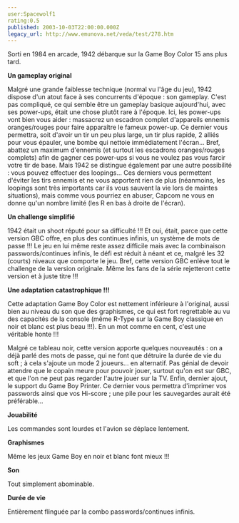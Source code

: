 ```yaml
---
user:Spacewolf1
rating:0.5
published: 2003-10-03T22:00:00.000Z
legacy_url: http://www.emunova.net/veda/test/278.htm
---
```

Sorti en 1984 en arcade, 1942 débarque sur la Game Boy Color 15 ans plus tard.  

  

**Un gameplay original**  

Malgré une grande faiblesse technique (normal vu l'âge du jeu), 1942 dispose d'un atout face à ses concurrents d'époque : son gameplay. C'est pas compliqué, ce qui semble être un gameplay basique aujourd'hui, avec ses power-ups, était une chose plutôt rare à l'époque. Ici, les power-ups vont bien vous aider : massacrez un escadron complet d'appareils ennemis oranges/rouges pour faire apparaître le fameux power-up. Ce dernier vous permettra, soit d'avoir un tir un peu plus large, un tir plus rapide, 2 alliés pour vous épauler, une bombe qui nettoie immédiatement l'écran... Bref, abattez un maximum d'ennemis (et surtout les escadrons oranges/rouges complets) afin de gagner ces power-ups si vous ne voulez pas vous farcir votre tir de base. Mais 1942 se distingue également par une autre possibilité : vous pouvez effectuer des loopings... Ces derniers vous permettent d'éviter les tirs ennemis et ne vous apportent rien de plus (néanmoins, les loopings sont très importants car ils vous sauvent la vie lors de maintes situations), mais comme vous pourriez en abuser, Capcom ne vous en donne qu'un nombre limité (les R en bas à droite de l'écran).  

  

**Un challenge simplifié**  

1942 était un shoot réputé pour sa difficulté !!! Et oui, était, parce que cette version GBC offre, en plus des continues infinis, un système de mots de passe !!! Le jeu en lui même reste assez difficile mais avec la combinaison passwords/continues infinis, le défi est réduit à néant et ce, malgré les 32 (courts) niveaux que comporte le jeu. Bref, cette version GBC enlève tout le challenge de la version originale. Même les fans de la série rejetteront cette version et à juste titre !!!  

  

**Une adaptation catastrophique !!!**  

Cette adaptation Game Boy Color est nettement inférieure à l'original, aussi bien au niveau du son que des graphismes, ce qui est fort regrettable au vu des capacités de la console (même R-Type sur la Game Boy classique en noir et blanc est plus beau !!!). En un mot comme en cent, c'est une véritable honte !!!  

Malgré ce tableau noir, cette version apporte quelques nouveautés : on a déjà parlé des mots de passe, qui ne font que détruire la durée de vie du soft ; à cela s'ajoute un mode 2 joueurs... en alternatif. Pas génial de devoir attendre que le copain meure pour pouvoir jouer, surtout qu'on est sur GBC, et que l'on ne peut pas regarder l'autre jouer sur la TV. Enfin, dernier ajout, le support du Game Boy Printer. Ce dernier vous permettra d'imprimer vos passwords ainsi que vos Hi-score ; une pile pour les sauvegardes aurait été préférable...  

  

**Jouabilité**  

Les commandes sont lourdes et l'avion se déplace lentement.  

**Graphismes**  

Même les jeux Game Boy en noir et blanc font mieux !!!  

**Son**  

Tout simplement abominable.  

**Durée de vie**  

Entièrement flinguée par la combo passwords/continues infinis.